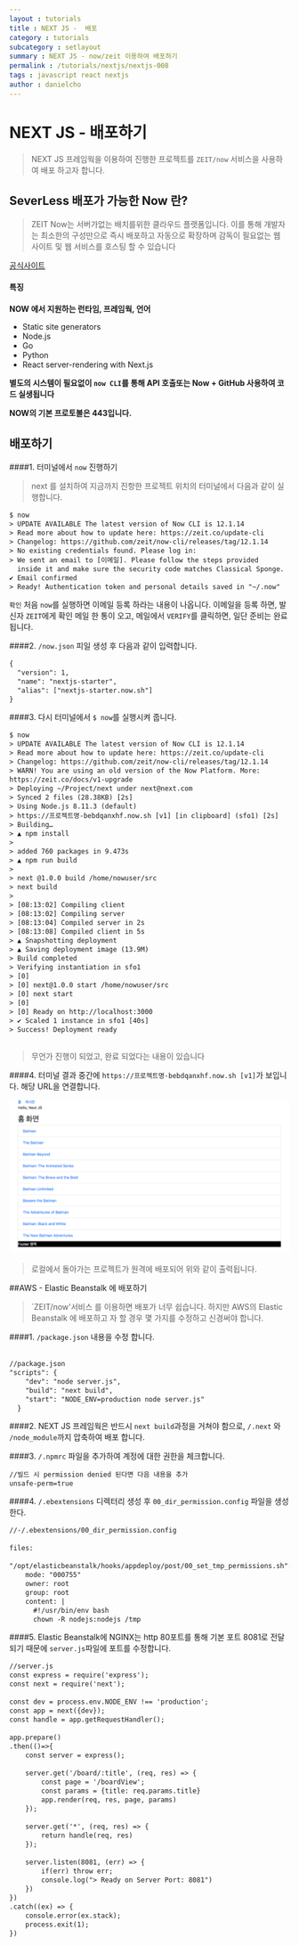 ```yaml
---
layout : tutorials
title : NEXT JS -  배포
category : tutorials
subcategory : setlayout
summary : NEXT JS - now/zeit 이용하여 배포하기
permalink : /tutorials/nextjs/nextjs-008
tags : javascript react nextjs
author : danielcho
---
```

# NEXT JS - 배포하기
> NEXT JS 프레임웍을 이용하여 진행한 프로젝트를 `ZEIT/now` 서비스을 사용하여 배포 하고자 합니다.

## SeverLess 배포가 가능한 Now 란?
> ZEIT Now는 서버가없는 배치를위한 클라우드 플랫폼입니다. 이를 통해 개발자는 최소한의 구성만으로 즉시 배포하고 자동으로 확장하며 감독이 필요없는 웹 사이트 및 웹 서비스를 호스팅 할 수 있습니다


[공식사이트](https://zeit.co/docs/v2/getting-started/introduction-to-now/)

#### 특징

**NOW 에서 지원하는 런타임, 프레임웍, 언어**

* Static site generators
* Node.js
* Go
* Python
* React server-rendering with Next.js


**별도의 시스템이 필요없이 `now CLI`를 통해 API 호출또는 Now + GitHub 사용하여 코드 실생됩니다**

**NOW의 기본 프로토볼은 443입니다.**


## 배포하기 

####1. 터미널에서 `now` 진행하기
> next 를 설치하여 지금까지 진항한 프로젝트 위치의 터미널에서 다음과 같이 실행합니다.

```
$ now
> UPDATE AVAILABLE The latest version of Now CLI is 12.1.14
> Read more about how to update here: https://zeit.co/update-cli
> Changelog: https://github.com/zeit/now-cli/releases/tag/12.1.14
> No existing credentials found. Please log in:
> We sent an email to [이메일]. Please follow the steps provided
  inside it and make sure the security code matches Classical Sponge.
✔ Email confirmed
> Ready! Authentication token and personal details saved in "~/.now"
```

`확인` 처음 `now`를 실행하면 이메일 등록 하라는 내용이 나옵니다. 이메일을 등록 하면, 발신자 `ZEIT`에게 확인 메일 한 통이 오고, 메일에서 `VERIFY`를 클릭하면,
일단 준비는 완료 됩니다.

####2. `/now.json` 피일 생성 후 다음과 같이 입력합니다.

```
{
  "version": 1,
  "name": "nextjs-starter",
  "alias": ["nextjs-starter.now.sh"]
}
```

####3. 다시 터미널에서 `$ now`를 실행시켜 줍니다.

```
$ now
> UPDATE AVAILABLE The latest version of Now CLI is 12.1.14
> Read more about how to update here: https://zeit.co/update-cli
> Changelog: https://github.com/zeit/now-cli/releases/tag/12.1.14
> WARN! You are using an old version of the Now Platform. More: https://zeit.co/docs/v1-upgrade
> Deploying ~/Project/next under next@next.com
> Synced 2 files (28.38KB) [2s]
> Using Node.js 8.11.3 (default)
> https://프로젝트명-bebdqanxhf.now.sh [v1] [in clipboard] (sfo1) [2s]
> Building…
> ▲ npm install
>
> added 760 packages in 9.473s
> ▲ npm run build
> 
> next @1.0.0 build /home/nowuser/src
> next build
> 
> [08:13:02] Compiling client
> [08:13:02] Compiling server
> [08:13:04] Compiled server in 2s
> [08:13:08] Compiled client in 5s
> ▲ Snapshotting deployment
> ▲ Saving deployment image (13.9M)
> Build completed
> Verifying instantiation in sfo1
> [0] 
> [0] next@1.0.0 start /home/nowuser/src
> [0] next start
> [0] 
> [0] Ready on http://localhost:3000
> ✔ Scaled 1 instance in sfo1 [40s]
> Success! Deployment ready


```
> 무언가 진행이 되었고, 완료 되었다는 내용이 있습니다

####4. 터미널 결과 중간에 `https://프로젝트명-bebdqanxhf.now.sh [v1]`가 보입니다. 해당 URL을 연결합니다.

![](../imgs/img_011.png)

> 로컬에서 돌아가는 프로젝트가 원격에 배포되어 위와 같이 출력됩니다. 


##AWS - Elastic Beanstalk 에 배포하기
> `ZEIT/now'서비스 를 이용하면 배포가 너무 쉽습니다. 하지만 AWS의 Elastic Beanstalk 에 배포하고 자 할 경우 몇 가지를 수정하고 신경써야 합니다.

####1. `/package.json` 내용을 수정 합니다.

```

//package.json 
"scripts": {
    "dev": "node server.js",
    "build": "next build",
    "start": "NODE_ENV=production node server.js"
  }

``` 

####2. NEXT JS 프레임웍은 반드시 `next build`과정을 거쳐야 함으로, `/.next` 와 `/node_module`까지 압축하여 배포 합니다.

####3. `/.npmrc` 파일을 추가하여 계정에 대한 권한을 체크합니다.

```
//빌드 시 permission denied 된다면 다음 내용을 추가
unsafe-perm=true
```

####4. `/.ebextensions` 디렉터리 생성 후 `00_dir_permission.config` 파일을 생성한다.

```
//-/.ebextensions/00_dir_permission.config

files:
  "/opt/elasticbeanstalk/hooks/appdeploy/post/00_set_tmp_permissions.sh":
    mode: "000755"
    owner: root
    group: root
    content: |
      #!/usr/bin/env bash
      chown -R nodejs:nodejs /tmp
```

####5. Elastic Beanstalk에 NGINX는 http 80포트를 통해 기본 포트 8081로 전달 되기 때문에 `server.js`파일에 포트를 수정합니다.

```
//server.js
const express = require('express');
const next = require('next');

const dev = process.env.NODE_ENV !== 'production';
const app = next({dev});
const handle = app.getRequestHandler();

app.prepare()
.then(()=>{
    const server = express();

    server.get('/board/:title', (req, res) => {
        const page = '/boardView';
        const params = {title: req.params.title}
        app.render(req, res, page, params)
    });

    server.get('*', (req, res) => {
        return handle(req, res)
    });

    server.listen(8081, (err) => {
        if(err) throw err;
        console.log("> Ready on Server Port: 8081")
    })
})
.catch((ex) => {
    console.error(ex.stack);
    process.exit(1);
})
```